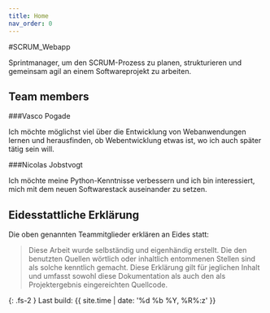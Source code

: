 ```yaml
---
title: Home
nav_order: 0
---
```


#SCRUM_Webapp

Sprintmanager, um den SCRUM-Prozess zu planen, strukturieren und gemeinsam agil an einem Softwareprojekt zu arbeiten.

## Team members

###Vasco Pogade

Ich möchte möglichst viel über die Entwicklung von Webanwendungen lernen und herausfinden, ob Webentwicklung etwas ist, wo ich auch später tätig sein will.

###Nicolas Jobstvogt

Ich möchte meine Python-Kenntnisse verbessern und ich bin interessiert, mich mit dem neuen Softwarestack auseinander zu setzen.

## Eidesstattliche Erklärung

Die oben genannten Teammitglieder erklären an Eides statt:

> Diese Arbeit wurde selbständig und eigenhändig erstellt. Die den benutzten Quellen wörtlich oder inhaltlich entommenen Stellen sind als solche kenntlich gemacht. Diese Erklärung gilt für jeglichen Inhalt und umfasst sowohl diese Dokumentation als auch den als Projektergebnis eingereichten Quellcode.

{: .fs-2 }
Last build: {{ site.time | date: '%d %b %Y, %R%:z' }}